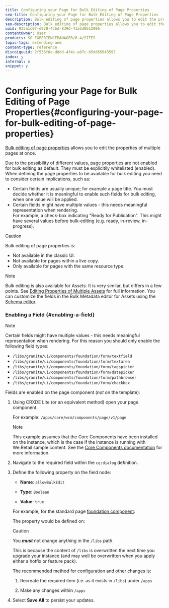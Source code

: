 ```yaml
---
title: Configuring your Page for Bulk Editing of Page Properties
seo-title: Configuring your Page for Bulk Editing of Page Properties
description: Bulk editing of page properties allows you to edit the properties of multiple pages at once
seo-description: Bulk editing of page properties allows you to edit the properties of multiple pages at once
uuid: 935a1c07-e928-4cbd-839d-41a2d8612986
contentOwner: User
products: SG_EXPERIENCEMANAGER/6.4/SITES
topic-tags: extending-aem
content-type: reference
discoiquuid: 2f536f8e-d8dd-4f4c-a07c-b5dd65643595
index: y
internal: n
snippet: y
---
```


# Configuring your Page for Bulk Editing of Page Properties{#configuring-your-page-for-bulk-editing-of-page-properties}

[Bulk editing of page properties](../../../sites/authoring/using/editing-page-properties.md#fromthesitesconsolemultiplepages) allows you to edit the properties of multiple pages at once.

Due to the possibility of different values, page properties are not enabled for bulk editing as default. They must be explicitily whitelisted (enabled). When defining the page properties to be available for bulk editing you need to consider certain implications, such as:

* Certain fields are usually unique; for example a page title. You must decide whether it is meaningful to enable such fields for bulk editing, when one value will be applied.  
* Certain fields might have multiple values - this needs meaningful representation when rendering.  
  For example, a check-box indicating "Ready for Publication". This might have several values before bulk-editing (e.g. ready, in-review, in-progress).

>[!CAUTION]
>
>Bulk editing of page properties is:
>
>* Not available in the classic UI.
>* Not available for pages within a live copy.
>* Only available for pages with the same resource type. 
>

>[!NOTE]
>
>Bulk editing is also available for Assets. It is very similar, but differs in a few points. See [Editing Properties of Multiple Assets](../../../assets/using/managing-multiple-assets.md) for full information. You can customize the fields in the Bulk Metadata editor for Assets using the [Schema editor](../../../assets/using/metadata-schemas.md).

### Enabling a Field {#enabling-a-field}

>[!NOTE]
>
>Certain fields might have multiple values - this needs meaningful representation when rendering. For this reason you should only enable the following field types: 
>
>* `/libs/granite/ui/components/foundation/form/textfield`
>* `/libs/granite/ui/components/foundation/form/textarea`
>* `/libs/granite/ui/components/foundation/form/tagspicker`
>* `/libs/granite/ui/components/foundation/form/datepicker`
>* `/libs/granite/ui/components/foundation/form/pathbrowser`
>* `/libs/granite/ui/components/foundation/form/checkbox`
>

Fields are enabled on the page component (*not* on the template):

1. Using CRXDE Lite (or an equivalent method) open your page component.

   For example: `/apps/core/wcm/components/page/v1/page`

   >[!NOTE]
   >
   >This example assumes that the Core Components have been installed on the instance, which is the case if the instance is running with We.Retail sample content. See the [Core Components documentation](/content/help/en/experience-manager/core-components/user-guide) for more information.

1. Navigate to the required field within the `cq:dialog` definition.
1. Define the following property on the field node:

    * **Name**: `allowBulkEdit`  
    
    * **Type**: `Boolean`  
    
    * **Value**: `true`

   For example, for the standard page [foundation component](../../../sites/authoring/using/default-components-foundation.md):

   The property would be defined on:

   >[!CAUTION]
   >
   >You ***must*** not change anything in the `/libs` path.
   >
   >
   >This is because the content of `/libs` is overwritten the next time you upgrade your instance (and may well be overwritten when you apply either a hotfix or feature pack).
   >
   >
   >The recommended method for configuration and other changes is:
   >
   >    
   >    
   >    1. Recreate the required item (i.e. as it exists in `/libs`) under `/apps`  
   >    
   >    1. Make any changes within `/apps`
   >    
   >

1. Select **Save All** to persist your updates.

